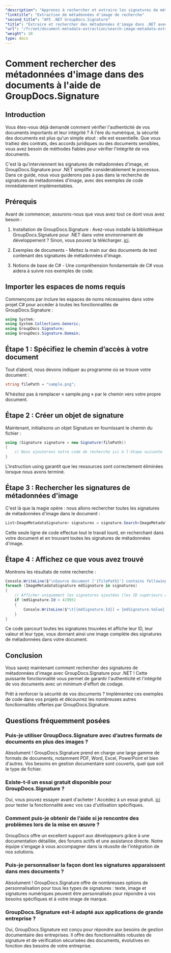 ```yaml
---
"description": "Apprenez à rechercher et extraire les signatures de métadonnées d'images dans vos documents avec GroupDocs.Signature pour .NET. Améliorez la sécurité et l'authenticité de vos documents en quelques minutes."
"linktitle": "Extraction de métadonnées d'image de recherche"
"second_title": "API .NET GroupDocs.Signature"
"title": "Extraire et rechercher des métadonnées d'image dans .NET avec GroupDocs"
"url": "/fr/net/document-metadata-extraction/search-image-metadata-extraction/"
"weight": 10
type: docs
---
```

# Comment rechercher des métadonnées d'image dans des documents à l'aide de GroupDocs.Signature

## Introduction

Vous êtes-vous déjà demandé comment vérifier l'authenticité de vos documents importants et leur intégrité ? À l'ère du numérique, la sécurité des documents est plus qu'un simple atout : elle est essentielle. Que vous traitiez des contrats, des accords juridiques ou des documents sensibles, vous avez besoin de méthodes fiables pour vérifier l'intégrité de vos documents.

C'est là qu'interviennent les signatures de métadonnées d'image, et GroupDocs.Signature pour .NET simplifie considérablement le processus. Dans ce guide, nous vous guiderons pas à pas dans la recherche de signatures de métadonnées d'image, avec des exemples de code immédiatement implémentables.

## Prérequis

Avant de commencer, assurons-nous que vous avez tout ce dont vous avez besoin :

1. Installation de GroupDocs.Signature : Avez-vous installé la bibliothèque GroupDocs.Signature pour .NET dans votre environnement de développement ? Sinon, vous pouvez la télécharger. [ici](https://releases.groupdocs.com/signature/net/).

2. Exemples de documents - Mettez la main sur des documents de test contenant des signatures de métadonnées d'image.

3. Notions de base de C# - Une compréhension fondamentale de C# vous aidera à suivre nos exemples de code.

## Importer les espaces de noms requis

Commençons par inclure les espaces de noms nécessaires dans votre projet C# pour accéder à toutes les fonctionnalités de GroupDocs.Signature :

```csharp
using System;
using System.Collections.Generic;
using GroupDocs.Signature;
using GroupDocs.Signature.Domain;
```

## Étape 1 : Spécifiez le chemin d’accès à votre document

Tout d’abord, nous devons indiquer au programme où se trouve votre document :

```csharp
string filePath = "sample.png";
```

N'hésitez pas à remplacer « sample.png » par le chemin vers votre propre document.

## Étape 2 : Créer un objet de signature

Maintenant, initialisons un objet Signature en fournissant le chemin du fichier :

```csharp
using (Signature signature = new Signature(filePath))
{
    // Nous ajouterons notre code de recherche ici à l'étape suivante
}
```

L'instruction using garantit que les ressources sont correctement éliminées lorsque nous avons terminé.

## Étape 3 : Rechercher les signatures de métadonnées d'image

C'est là que la magie opère : nous allons rechercher toutes les signatures de métadonnées d'image dans le document :

```csharp
List<ImageMetadataSignature> signatures = signature.Search<ImageMetadataSignature>(SignatureType.Metadata);
```

Cette seule ligne de code effectue tout le travail lourd, en recherchant dans votre document et en trouvant toutes les signatures de métadonnées d'image.

## Étape 4 : Affichez ce que vous avez trouvé

Montrons les résultats de notre recherche :

```csharp
Console.WriteLine($"\nSource document ['{filePath}'] contains following signatures.");
foreach (ImageMetadataSignature mdSignature in signatures)
{
    // Afficher uniquement les signatures ajoutées (les ID supérieurs à 41 995 sont des signatures personnalisées)
    if (mdSignature.Id > 41995)
    {
        Console.WriteLine($"\t[{mdSignature.Id}] = {mdSignature.Value} ({mdSignature.Type})");
    }
}
```

Ce code parcourt toutes les signatures trouvées et affiche leur ID, leur valeur et leur type, vous donnant ainsi une image complète des signatures de métadonnées dans votre document.

## Conclusion

Vous savez maintenant comment rechercher des signatures de métadonnées d'image avec GroupDocs.Signature pour .NET ! Cette puissante fonctionnalité vous permet de garantir l'authenticité et l'intégrité de vos documents avec un minimum d'effort de codage.

Prêt à renforcer la sécurité de vos documents ? Implémentez ces exemples de code dans vos projets et découvrez les nombreuses autres fonctionnalités offertes par GroupDocs.Signature.

## Questions fréquemment posées

### Puis-je utiliser GroupDocs.Signature avec d’autres formats de documents en plus des images ?

Absolument ! GroupDocs.Signature prend en charge une large gamme de formats de documents, notamment PDF, Word, Excel, PowerPoint et bien d'autres. Vos besoins en gestion documentaire sont couverts, quel que soit le type de fichier.

### Existe-t-il un essai gratuit disponible pour GroupDocs.Signature ?

Oui, vous pouvez essayer avant d'acheter ! Accédez à un essai gratuit. [ici](https://releases.groupdocs.com/) pour tester la fonctionnalité avec vos cas d'utilisation spécifiques.

### Comment puis-je obtenir de l’aide si je rencontre des problèmes lors de la mise en œuvre ?

GroupDocs offre un excellent support aux développeurs grâce à une documentation détaillée, des forums actifs et une assistance directe. Notre équipe s'engage à vous accompagner dans la réussite de l'intégration de nos solutions.

### Puis-je personnaliser la façon dont les signatures apparaissent dans mes documents ?

Absolument ! GroupDocs.Signature offre de nombreuses options de personnalisation pour tous les types de signatures : texte, image et signatures numériques peuvent être personnalisés pour répondre à vos besoins spécifiques et à votre image de marque.

### GroupDocs.Signature est-il adapté aux applications de grande entreprise ?

Oui, GroupDocs.Signature est conçu pour répondre aux besoins de gestion documentaire des entreprises. Il offre des fonctionnalités robustes de signature et de vérification sécurisées des documents, évolutives en fonction des besoins de votre entreprise.